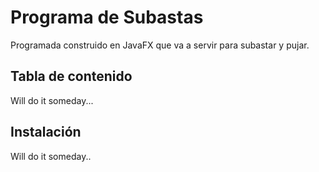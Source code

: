 # Programa de Subastas

Programada construido en JavaFX que va a servir para subastar y pujar.

## Tabla de contenido

Will do it someday...

## Instalación

Will do it someday..

